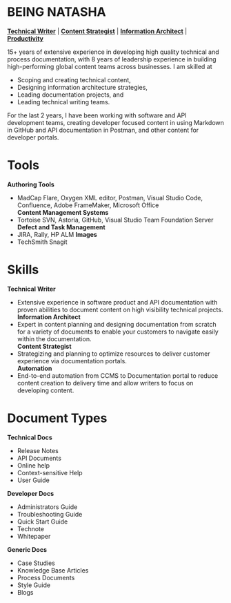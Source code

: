# BEING NATASHA
**[Technical Writer](#technical-writer)** | **[Content Strategist](#content-strategist)** | **[Information Architect](#information-architect)** | **[Productivity](#automation)**                  

15+ years of extensive experience in developing high quality technical and process documentation, with 8 years of leadership experience in building high-performing global content teams across businesses. I am skilled at

- Scoping and creating technical content,
- Designing information architecture strategies,
- Leading documentation projects, and
- Leading technical writing teams.

For the last 2 years, I have been working with software and API development teams, creating developer focused content in using Markdown in GitHub and API documentation in Postman, and other content for developer portals.

# Tools
**Authoring Tools**  
- MadCap Flare, Oxygen XML editor, Postman, Visual Studio Code, Confluence, Adobe FrameMaker, Microsoft Office  
**Content Management Systems**
- Tortoise SVN, Astoria, GitHub, Visual Studio Team Foundation Server
**Defect and Task Management**  
- JIRA, Rally, HP ALM
**Images**  
- TechSmith Snagit

# Skills
**Technical Writer**  
- Extensive experience in software product and API documentation with proven abilities to document content on high visibility technical projects.  
**Information Architect**  
- Expert in content planning and designing documentation from scratch for a variety of documents to enable your customers to navigate easily within the documentation.  
**Content Strategist**  
- Strategizing and planning to optimize resources to deliver customer experience via documentation portals.  
**Automation**  
- End-to-end automation from CCMS to Documentation portal to reduce content creation to delivery time and allow writers to focus on developing content.  

# Document Types

**Technical Docs**
- Release Notes
- API Documents
- Online help
- Context-sensitive Help
- User Guide

**Developer Docs**
- Administrators Guide
- Troubleshooting Guide
- Quick Start Guide
- Technote
- Whitepaper

**Generic Docs**
- Case Studies
- Knowledge Base Articles
- Process Documents
- Style Guide
- Blogs
